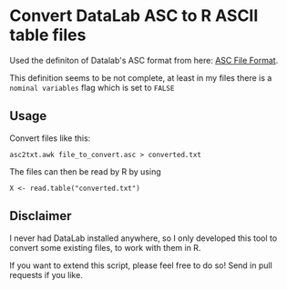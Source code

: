 Convert DataLab ASC to R ASCII table files
==========================================

Used the definiton of Datalab's ASC format from here: [ASC File Format](http://datalab.epina.at/helpeng/asc_format.htm).

This definition seems to be not complete, at least in my files there is a `nominal variables` flag which is set to `FALSE`

Usage
-----

Convert files like this:

    asc2txt.awk file_to_convert.asc > converted.txt

The files can then be read by R by using

    X <- read.table("converted.txt")

Disclaimer
----------

I never had DataLab installed anywhere, so I only developed this tool to convert
some existing files, to work with them in R.

If you want to extend this script, please feel free to do so! Send in pull requests if you like.
